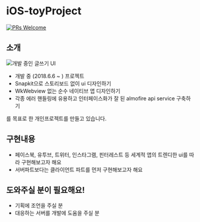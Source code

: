 # iOS-toyProject
[![PRs Welcome](https://img.shields.io/badge/PRs-welcome-brightgreen.svg?style=flat-square)](http://makeapullrequest.com)

## 소개
![개발 중인 글쓰기 UI](https://t1.daumcdn.net/cfile/tistory/9969BB3A5B5811E820)

- 개발 중 (2018.6.6 ~ ) 프로젝트
- Snapkit으로 스토리보드 없이 ui 디자인하기
- WkWebview 없는 순수 네이티브 앱 디자인하기
- 각종 에러 핸들링에 유용하고 인터페이스화가 잘 된 almofire api service 구축하기

를 목표로 한 개인프로젝트를 만들고 있습니다.

## 구현내용
- 페이스북, 유투브, 트위터, 인스타그램, 핀터레스트 등 세계적 앱의 트렌디한 ui를 따라 구현해보고자 해요
- 서버파트보다는 클라이언트 파트를 먼저 구현해보고자 해요

## 도와주실 분이 필요해요!
- 기획에 조언을 주실 분
- 대응하는 서버를 개발에 도움을 주실 분

